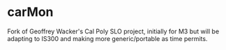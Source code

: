 # carMon
Fork of Geoffrey Wacker's Cal Poly SLO project, initially for M3 but will be adapting to IS300 and making more generic/portable as time permits.
